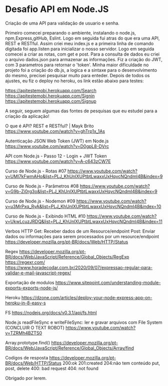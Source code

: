 # Desafio API em Node.JS

<P1>Criação de uma API para validação de usuario e senha.</P1>

Primeiro comecei preparando o ambiente, instalando o node.js, npm,Express,gitHub, Eslint.
Logo em seguida fui atras do que era uma API, REST e RESTful.
Assim criei meu index.js e a primeira linha de comando digitada foi app.listen para inicializar o nosso servidor.
Logo em seguida comecei a criar as rotas, com get e post.
Para a consulta de dados eu criei o arquivo dados.json para armazenar as informações.
Fiz a criação do JWT, com 3 parametros para retornar o 'token'.
Minha maior dificuldade no projeto foi a criação do db.js, a logica e a sintaxe para o desenvolvimento do mesmo, precisei pesquisar muito para enteder.
Depois de todos os ajustes, eu fiz o deploy no heroku, os link estão abaixo para testes:

https://apitestemobi.herokuapp.com/Search
https://apitestemobi.herokuapp.com/Signin
https://apitestemobi.herokuapp.com/Signup

A seguir, seguem algumas das fontes de pesquisas que eu estudei para a criação da aplicação!

O que é API? REST e RESTful? | Mayk Brito
https://www.youtube.com/watch?v=ghTrp1x_1As

Autenticação JSON Web Token (JWT) em Node.js
https://www.youtube.com/watch?v=D0gpL8-DVrc

API com Node.js - Passo 12 - Login + JWT Token
https://www.youtube.com/watch?v=A-c643zCW7E

Curso de Node.js - Rotas #07
https://www.youtube.com/watch?v=UMI7kFwmAHo&list=PLJ_KhUnlXUPtbtLwaxxUxHqvcNQndmI4B&index=9

Curso de Node.js - Parâmetros #08
https://www.youtube.com/watch?v=G9b-Zi0rg3o&list=PLJ_KhUnlXUPtbtLwaxxUxHqvcNQndmI4B&index=9

Curso de Node.js - Nodemon #09
https://www.youtube.com/watch?v=u3MrPxq_RyA&list=PLJ_KhUnlXUPtbtLwaxxUxHqvcNQndmI4B&index=10

Curso de Node.js - Exibindo HTML #10
https://www.youtube.com/watch?v=UkwLcuzJRDQ&list=PLJ_KhUnlXUPtbtLwaxxUxHqvcNQndmI4B&index=11

Verbos HTTP
Get: Receber dados de um Resource/endpoint
Post: Enviar dados ou informações para serem processados por um resource/endpoint
https://developer.mozilla.org/pt-BR/docs/Web/HTTP/Status

Regex
https://developer.mozilla.org/pt-BR/docs/Web/JavaScript/Reference/Global_Objects/RegExp
https://regexr.com/
https://www.horadecodar.com.br/2020/09/07/expressao-regular-para-validar-e-mail-javascript-regex/

Exportação de modulos
https://www.sitepoint.com/understanding-module-exports-exports-node-js/

Heroku
https://dzone.com/articles/deploy-your-node-express-app-on-heroku-in-8-easy-s

FS
https://nodejs.org/docs/v0.3.1/api/fs.html

Node.js readFileSync e writeFileSync: ler e gravar arquivos com File System (CONCLUIR O TEXT ROBOT)
https://www.youtube.com/watch?v=TZRMh4BZTS0

Array.prototype.find()
https://developer.mozilla.org/pt-BR/docs/Web/JavaScript/Reference/Global_Objects/Array/find

Codigos de resposta
https://developer.mozilla.org/pt-BR/docs/Web/HTTP/Status
200:ok
201:created
204:não tem conteúdo put, post, delete
400: bad request
404: not found

Obrigado por lerem.
